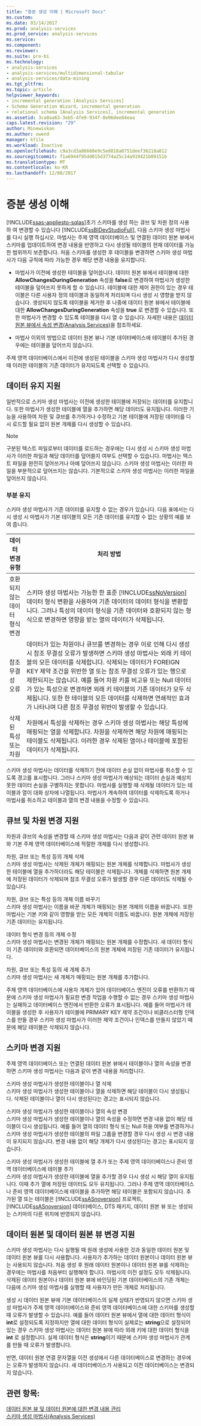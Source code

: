 ```yaml
---
title: "증분 생성 이해 | Microsoft Docs"
ms.custom: 
ms.date: 03/14/2017
ms.prod: analysis-services
ms.prod_service: analysis-services
ms.service: 
ms.component: 
ms.reviewer: 
ms.suite: pro-bi
ms.technology:
- analysis-services
- analysis-services/multidimensional-tabular
- analysis-services/data-mining
ms.tgt_pltfrm: 
ms.topic: article
helpviewer_keywords:
- incremental generation [Analysis Services]
- Schema Generation Wizard, incremental generation
- relational schema [Analysis Services], incremental generation
ms.assetid: 3ca0aa63-3eb5-4fe9-934f-8e96dee84eaa
caps.latest.revision: "29"
author: Minewiskan
ms.author: owend
manager: kfile
ms.workload: Inactive
ms.openlocfilehash: c9a3cd3a86660e9c5ed818a0751deef36218a812
ms.sourcegitcommit: f1a6944f95dd015d3774a25c14a919421b09151b
ms.translationtype: MT
ms.contentlocale: ko-KR
ms.lasthandoff: 12/08/2017
---
```

# <a name="understanding-incremental-generation"></a>증분 생성 이해
[!INCLUDE[ssas-appliesto-sqlas](../../includes/ssas-appliesto-sqlas.md)]초기 스키마를 생성 하는 큐브 및 차원 정의 사용 하 여 변경할 수 있습니다 [!INCLUDE[ssBIDevStudioFull](../../includes/ssbidevstudiofull-md.md)], 다음 스키마 생성 마법사를 다시 실행 하십시오. 마법사는 주제 영역 데이터베이스 및 연결된 데이터 원본 뷰에서 스키마를 업데이트하여 변경 내용을 반영하고 다시 생성될 테이블의 현재 데이터를 가능한 범위까지 보존합니다. 처음 스키마를 생성한 후 테이블을 변경하면 스키마 생성 마법사가 다음 규칙에 따라 가능한 경우 해당 변경 내용을 유지합니다.  
  
-   마법사가 이전에 생성한 테이블을 덮어씁니다. 데이터 원본 뷰에서 테이블에 대한 **AllowChangesDuringGeneration** 속성을 **false**로 변경하여 마법사가 생성한 테이블을 덮어쓰지 못하게 할 수 있습니다. 테이블에 대한 제어 권한이 있는 경우 테이블은 다른 사용자 정의 테이블과 동일하게 처리되며 다시 생성 시 영향을 받지 않습니다. 생성되지 않도록 테이블을 제거한 후 나중에 데이터 원본 뷰에서 테이블에 대한 **AllowChangesDuringGeneration** 속성을 **true** 로 변경할 수 있습니다. 또한 마법사가 변경할 수 있도록 테이블을 다시 열 수 있습니다. 자세한 내용은 [데이터 원본 뷰에서 속성 변경&#40;Analysis Services&#41;](../../analysis-services/multidimensional-models/change-properties-in-a-data-source-view-analysis-services.md)을 참조하세요.  
  
-   마법사 이외의 방법으로 데이터 원본 뷰나 기본 데이터베이스에 테이블이 추가된 경우에는 테이블을 덮어쓰지 않습니다.  
  
 주제 영역 데이터베이스에서 이전에 생성된 테이블을 스키마 생성 마법사가 다시 생성할 때 이러한 테이블의 기존 데이터가 유지되도록 선택할 수 있습니다.  
  
## <a name="supporting-data-preservation"></a>데이터 유지 지원  
 일반적으로 스키마 생성 마법사는 이전에 생성한 테이블에 저장되는 데이터를 유지합니다. 또한 마법사가 생성한 테이블에 열을 추가하면 해당 데이터도 유지됩니다. 이러한 기능을 사용하여 차원 및 큐브를 추가하거나 수정하고 기본 테이블에 저장된 데이터를 다시 로드할 필요 없이 원본 개체를 다시 생성할 수 있습니다.  
  
> [!NOTE]  
>  구분된 텍스트 파일로부터 데이터를 로드하는 경우에는 다시 생성 시 스키마 생성 마법사가 이러한 파일과 해당 데이터를 덮어쓸지 여부도 선택할 수 있습니다. 마법사는 텍스트 파일을 완전히 덮어쓰거나 아예 덮어쓰지 않습니다. 스키마 생성 마법사는 이러한 파일을 부분적으로 덮어쓰지는 않습니다. 기본적으로 스키마 생성 마법사는 이러한 파일을 덮어쓰지 않습니다.  
  
### <a name="partial-preservation"></a>부분 유지  
 스키마 생성 마법사가 기존 데이터를 유지할 수 없는 경우가 있습니다. 다음 표에서는 다시 생성 시 마법사가 기본 테이블의 모든 기존 데이터를 유지할 수 없는 상황의 예를 보여 줍니다.  
  
|데이터 변경 유형|처리 방법|  
|-------------------------|---------------|  
|호환되지 않는 데이터 형식 변경|스키마 생성 마법사는 가능한 한 표준 [!INCLUDE[ssNoVersion](../../includes/ssnoversion-md.md)] 데이터 형식 변환을 사용하여 기존 데이터의 데이터 형식을 변환합니다. 그러나 특성의 데이터 형식을 기존 데이터와 호환되지 않는 형식으로 변경하면 영향을 받는 열의 데이터가 삭제됩니다.|  
|참조 무결성 오류|데이터가 있는 차원이나 큐브를 변경하는 경우 이로 인해 다시 생성 시 참조 무결성 오류가 발생하면 스키마 생성 마법사는 외래 키 테이블의 모든 데이터를 삭제합니다. 삭제되는 데이터가 FOREIGN KEY 제약 조건을 위반한 열 또는 참조 무결성 오류가 있는 행으로 제한되지는 않습니다. 예를 들어 차원 키를 비고유 또는 Null 데이터가 있는 특성으로 변경하면 외래 키 테이블의 기존 데이터가 모두 삭제됩니다. 또한 한 테이블의 모든 데이터를 삭제하면 연쇄적인 효과가 나타나며 다른 참조 무결성 위반이 발생할 수 있습니다.|  
|삭제된 특성 또는 차원|차원에서 특성을 삭제하는 경우 스키마 생성 마법사는 해당 특성에 매핑되는 열을 삭제합니다. 차원을 삭제하면 해당 차원에 매핑되는 테이블도 삭제됩니다. 이러한 경우 삭제된 열이나 테이블에 포함된 데이터가 삭제됩니다.|  
  
 스키마 생성 마법사는 데이터를 삭제하기 전에 데이터 손실 없이 마법사를 취소할 수 있도록 경고를 표시합니다. 그러나 스키마 생성 마법사가 예상되는 데이터 손실과 예상치 못한 데이터 손실을 구별하지는 못합니다. 마법사를 실행할 때 삭제될 데이터가 있는 테이블과 열이 대화 상자에 나열됩니다. 마법사가 계속하여 데이터를 삭제하도록 하거나 마법사를 취소하고 테이블과 열의 변경 내용을 수정할 수 있습니다.  
  
## <a name="supporting-cube-and-dimension-changes"></a>큐브 및 차원 변경 지원  
 차원과 큐브의 속성을 변경할 때 스키마 생성 마법사는 다음과 같이 관련 데이터 원본 뷰와 기본 주제 영역 데이터베이스에 적절한 개체를 다시 생성합니다.  
  
 차원, 큐브 또는 특성 등의 개체 삭제  
 스키마 생성 마법사는 삭제된 개체가 매핑되는 원본 개체를 삭제합니다. 마법사가 생성한 테이블에 열을 추가하더라도 해당 테이블은 삭제됩니다. 개체를 삭제하면 원본 개체에 저장된 데이터가 삭제되며 참조 무결성 오류가 발생할 경우 다른 데이터도 삭제될 수 있습니다.  
  
 차원, 큐브 또는 특성 등의 개체 이름 바꾸기  
 스키마 생성 마법사는 이름을 바꾼 개체가 매핑되는 원본 개체의 이름을 바꿉니다. 또한 마법사는 기본 키와 같이 영향을 받는 모든 개체의 이름도 바꿉니다. 원본 개체에 저장된 기존 데이터는 유지됩니다.  
  
 데이터 형식 변경 등의 개체 수정  
 스키마 생성 마법사는 변경된 개체가 매핑되는 원본 개체를 수정합니다. 새 데이터 형식이 기존 데이터와 호환되면 데이터베이스의 원본 개체에 저장된 기존 데이터가 유지됩니다.  
  
 차원, 큐브 또는 특성 등의 새 개체 추가  
 스키마 생성 마법사는 새 개체가 매핑되는 원본 개체를 추가합니다.  
  
 주제 영역 데이터베이스에 사용자 개체가 있어 데이터베이스 엔진이 오류를 반환하기 때문에 스키마 생성 마법사가 필요한 변경 작업을 수행할 수 없는 경우 스키마 생성 마법사는 실패하고 데이터베이스 엔진에서 반환한 오류가 표시됩니다. 예를 들어 마법사가 테이블을 생성한 후 사용자가 테이블에 PRIMARY KEY 제약 조건이나 비클러스터형 인덱스를 만들 경우 스키마 생성 마법사가 이러한 제약 조건이나 인덱스를 만들지 않았기 때문에 해당 테이블은 삭제되지 않습니다.  
  
## <a name="supporting-schema-changes"></a>스키마 변경 지원  
 주제 영역 데이터베이스 또는 연결된 데이터 원본 뷰에서 테이블이나 열의 속성을 변경하면 스키마 생성 마법사는 다음과 같이 변경 내용을 처리합니다.  
  
 스키마 생성 마법사가 생성한 테이블이나 열 삭제  
 스키마 생성 마법사가 생성한 테이블이나 열을 삭제하면 해당 테이블이 다시 생성됩니다. 삭제된 테이블이나 열이 다시 생성된다는 경고는 표시되지 않습니다.  
  
 스키마 생성 마법사가 생성한 테이블이나 열의 속성 변경  
 스키마 생성 마법사가 생성한 테이블이나 열의 속성을 수정하면 변경 내용 없이 해당 테이블이 다시 생성됩니다. 예를 들어 열의 데이터 형식 또는 Null 허용 여부를 변경하거나 스키마 생성 마법사가 생성한 테이블의 파일 그룹을 변경할 경우 다시 생성 시 변경 내용이 유지되지 않습니다. 변경 내용 없이 해당 개체가 다시 생성된다는 경고는 표시되지 않습니다.  
  
 스키마 생성 마법사가 생성한 테이블에 열 추가 또는 주제 영역 데이터베이스나 준비 영역 데이터베이스에 테이블 추가  
 스키마 생성 마법사가 생성한 테이블에 열을 추가할 경우 다시 생성 시 해당 열이 유지됩니다. 이때 추가 열에 저장된 데이터도 모두 유지됩니다. 그러나 주제 영역 데이터베이스나 준비 영역 데이터베이스에 테이블을 추가하면 해당 테이블은 포함되지 않습니다. 추가된 열 또는 테이블은 [!INCLUDE[ssASnoversion](../../includes/ssasnoversion-md.md)] 프로젝트, [!INCLUDE[ssASnoversion](../../includes/ssasnoversion-md.md)] 데이터베이스, DTS 패키지, 데이터 원본 뷰 또는 생성되는 스키마의 다른 위치에 반영되지 않습니다.  
  
## <a name="supporting-data-source-and-data-source-view-changes"></a>데이터 원본 및 데이터 원본 뷰 변경 지원  
 스키마 생성 마법사는 다시 실행될 때 원래 생성에 사용한 것과 동일한 데이터 원본 및 데이터 원본 뷰를 다시 사용합니다. 사용자가 추가하는 데이터 원본이나 데이터 원본 뷰는 사용되지 않습니다. 처음 생성 후 원래 데이터 원본이나 데이터 원본 뷰를 삭제하는 경우에는 마법사를 처음부터 실행해야 합니다. 마법사의 이전 설정도 모두 삭제됩니다. 삭제된 데이터 원본이나 데이터 원본 뷰에 바인딩된 기본 데이터베이스의 기존 개체는 다음에 스키마 생성 마법사를 실행할 때 사용자가 만든 개체로 처리됩니다.  
  
 생성 시 데이터 원본 뷰에 기본 데이터베이스의 실제 상태가 반영되지 않으면 스키마 생성 마법사가 주제 영역 데이터베이스와 준비 영역 데이터베이스에 대한 스키마를 생성할 때 오류가 발생할 수 있습니다. 예를 들어 데이터 원본 뷰에서 열에 대한 데이터 형식이 **int**로 설정되도록 지정하지만 열에 대한 데이터 형식이 실제로는 **string**으로 설정되어 있는 경우 스키마 생성 마법사는 데이터 원본 뷰에 따라 외래 키에 대한 데이터 형식을 **int** 로 설정합니다. 실제 데이터 형식은 **string**이기 때문에 스키마 생성 마법사가 관계를 만들 때 오류가 발생합니다.  
  
 반면, 데이터 원본 연결 문자열을 이전 생성에서 다른 데이터베이스로 변경하는 경우에는 오류가 발생하지 않습니다. 새 데이터베이스가 사용되고 이전 데이터베이스는 변경되지 않습니다.  
  
## <a name="see-also"></a>관련 항목:  
 [데이터 원본 뷰 및 데이터 원본에 대한 변경 내용 관리](../../analysis-services/multidimensional-models/manage-changes-to-data-source-views-and-data-sources.md)   
 [스키마 생성 마법사&#40;Analysis Services&#41;](../../analysis-services/multidimensional-models/schema-generation-wizard-analysis-services.md)  
  
  
